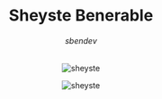 <h1 align="center">Sheyste Benerable</h1>
<h6 align="center">sbendev</h6>

<p align="center"> <img src="https://komarev.com/ghpvc/?username=sheyste&label=Profile%20views&color=0e75b6&style=flat" alt="sheyste" /> </p>

<p align="center"><img align="center" src="https://github-readme-stats.vercel.app/api/top-langs?username=sheyste&show_icons=true&locale=en&layout=compact" alt="sheyste" /></p>
